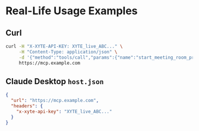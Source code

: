 # Real-Life Usage Examples

## Curl

```bash
curl -H "X-XYTE-API-KEY: XYTE_live_ABC..." \
     -H "Content-Type: application/json" \
     -d '{"method":"tools/call","params":{"name":"start_meeting_room_preset","arguments":{"room":"Board"}}, "id":1,"jsonrpc":"2.0"}' \
     https://mcp.example.com
```

## Claude Desktop `host.json`

```json
{
  "url": "https://mcp.example.com",
  "headers": {
    "x-xyte-api-key": "XYTE_live_ABC..."
  }
}
```

